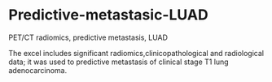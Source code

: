 # Predictive-metastasic-LUAD
PET/CT radiomics, predictive metastasis, LUAD

The excel includes significant radiomics,clinicopathological and radiological data; it was used to predictive metastasis of clinical stage T1 lung adenocarcinoma.

